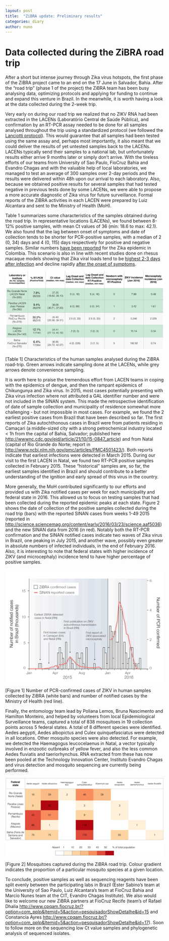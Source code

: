 ```yaml
---
layout: post
title:  "ZiBRA update: Preliminary results"
categories: diary
author: nuno
---
```


# Data collected during the ZiBRA road trip

After a short but intense journey through Zika virus hotspots, the first phase of the ZiBRA project came to an end on the 17 June in Salvador, Bahia. After the “road trip” (phase 1 of the project) the ZiBRA team has been busy analysing data, optimizing protocols and applying for funding to continue and expand this venture in Brazil. In the meanwhile, it is worth having a look at the data collected during the 2-week trip. 

Very early on during our road trip we realized that no ZIKV RNA had been extracted in the LACENs (Laboratório Central de Saúde Pública), and confirmation by an RT-PCR assay needed to be done for all samples analysed throughout the trip using a standardized protocol (we followed the <a href="http://wwwnc.cdc.gov/eid/article/14/8/08-0287_article">Lanciotti protocol</a>). This would guarantee that all samples had been tested using the same assay and, perhaps most importantly, it also meant that we could deliver the results of yet untested samples back to the LACENs. LACENs typically send their samples to a national lab, but unfortunately results either arrive 9 months later or simply don’t arrive. With the tireless efforts of our teams from University of Sao Paulo, FioCruz Bahia and Evandro Chagas and with the valuable help of local laboratories, we managed to test an average of 300 samples over 2-day periods and the results were delivered within 48h upon our arrival to each laboratory. Also, because we obtained positive results for several samples that had tested negative in previous tests done by some LACENs, we were able to propose a more accurate diagnostic of Zika virus for future surveillance. Formal reports of the ZiBRA activities in each LACEN were prepared by Luiz Alcantara and sent to the Ministry of Health (MoH).

Table 1 summarizes some characteristics of the samples obtained during the road trip. In representative locations (LACENs), we found between 8-12% positive samples, with mean Ct values of 36 (min: 18.6 to max: 42.1). We also found that the lag between onset of symptoms and date of collection tends to be shorter for PCR-positive samples, with a median of 2 (0, 34) days and 4 (0, 115) days respectively for positive and negative samples. Similar numbers <a href="http://www.nejm.org/doi/full/10.1056/NEJMoa1604037">have been reported</a> for the Zika epidemic in Colombia. This scenario is also in line with recent studies done on rhesus macaque models showing that Zika viral loads tend to be <a href="http://www.nature.com/ncomms/2016/160628/ncomms12204/full/ncomms12204.html">highest 2-3 days after infection</a> and decline rapidly <a href="http://www.eurosurveillance.org/ViewArticle.aspx?ArticleId=21409">after the onset of symptoms</a>.

<a href="/data/nuno-report1/Table1.pdf"><img src="/data/nuno-report1/Table1.png" /></a>

[Table 1] Characteristics of the human samples analysed during the ZiBRA road-trip. Green arrows indicate sampling done at the LACENs, while grey arrows denote convenience sampling. 


It is worth here to praise the tremendous effort from LACEN teams in coping with the epidemics of dengue, and then the rampant epidemics of Chikungunya and Zika virus. In 2015, most cases potentially presenting with Zika virus infection where not attributed a GAL identifier number and were not included in the SINAN system. This made the retrospective identification of date of sample collection and municipality of residence somewhat more challenging - but not impossible in most cases. For example, we found the 2 earliest positive cases from Brazil that have been described so far. The first reports of Zika autochthonous cases in Brazil were from patients residing in Camaçari (a middle-sized city with a strong petrochemical industry located < 1h from the capital of Bahia, Salvador; published here <http://wwwnc.cdc.gov/eid/article/21/10/15-0847_article>) and from Natal (capital of Rio Grande do Norte; report in <http://www.ncbi.nlm.nih.gov/pmc/articles/PMC4501423/>). Both reports indicate that earliest infections were detected in March 2015. During our visit to the first LACEN in Natal, we found two RT-PCR positive samples collected in February 2015. These “historical” samples are, so far, the earliest samples identified in Brazil and should contribute to a better understanding of the ignition and early spread of this virus in the country.

More generally, the MoH contributed significantly to our efforts and provided us with Zika notified cases per week for each municipality and federal state in 2016. This allowed us to focus on testing samples that had been collected during the reported epidemic peaks at each state. Figure 2 shows the date of collection of the positive samples collected during the road trip (bars) with the reported SINAN cases from weeks 1-49 2015 (reported in <http://science.sciencemag.org/content/early/2016/03/23/science.aaf5036>) and the new SINAN data from 2016 (in red). Notably both the RT-PCR confirmation and the SINAN notified cases indicate two waves of Zika virus in Brazil, one peaking in July 2015, and another wave, possibly even greater in absolute numbers of infected individuals, in the end of February 2016. Also, it is interesting to note that federal states with higher incidence of ZIKV (and microcephaly) incidence tend to have higher percentage of positive samples. 

<a href="/data/nuno-report1/Figure1.pdf"><img src="/data/nuno-report1/Figure1.png" /></a>

[Figure 1] Number of PCR-confirmed cases of ZIKV in human samples collected by ZiBRA (white bars) and number of notified cases by the Ministry of Health (red line). 

Finally, the entomology team lead by Poliana Lemos, Bruna Nascimento and Hamilton Monteiro, and helped by volunteers from local Epidemiological Surveillance teams, captured a total of 838 mosquitoes in 19 collection points across 5 federal states. A total of 8 different species were identified. Aedes aegypti, Aedes albopictus and Culex quinquefasciatus were detected in all locations. Other mosquito species were also detected. For example, we detected the Haemagogus leucocelaenus in Natal, a vector typically involved in enzootic outbreaks of yellow fever, and also the less common Aedes fluviatis and taeriorhynchus. RNA extracted from these has now been pooled at the Technology Innovation Center, Instituto Evandro Chagas and virus detection and mosquito sequencing are currently being performed. 

<a href="/data/nuno-report1/Figure2.pdf"><img src="/data/nuno-report1/Figure2.png" /></a>

[Figure 2] Mosquitoes captured during the ZiBRA road trip. Colour gradient indicates the proportion of a particular mosquito species at a given location.


To conclude, positive samples as well as sequencing reagents have been split evenly between the participating labs in Brazil (Ester Sabino’s team at the University of Sao Paulo, Luiz Alcantara’s team at FioCruz Bahia and Marcio Nunes team at the CIT, Evandro Chagas Institute). We also would like to welcome our new ZiBRA partners at FioCruz Recife (team’s of Rafael Dhalia <http://www.cpqam.fiocruz.br/?option=com_pplp&Itemid=5&action=pesquisadorShowDetalhe&id=15> and Constancia Ayres <http://www.cpqam.fiocruz.br/?option=com_pplp&Itemid=5&action=pesquisadorShowDetalhe&id=17>). Soon to follow more on the sequencing low Ct value samples and phylogenetic analysis of sequenced isolates.

